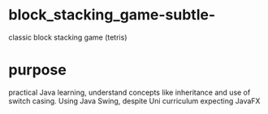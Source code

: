 # block_stacking_game-subtle-
classic block stacking game (tetris)

# purpose 
practical Java learning, understand concepts like inheritance and use of switch casing. Using Java Swing, despite Uni curriculum expecting JavaFX
